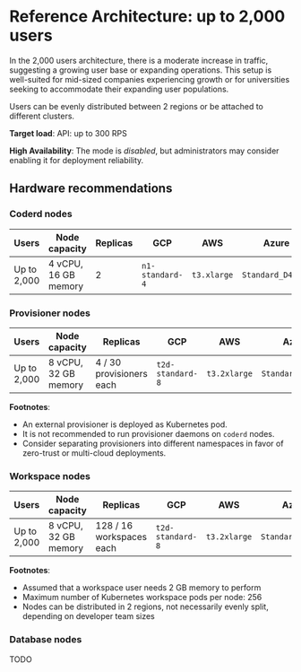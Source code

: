 # Reference Architecture: up to 2,000 users

In the 2,000 users architecture, there is a moderate increase in traffic,
suggesting a growing user base or expanding operations. This setup is
well-suited for mid-sized companies experiencing growth or for universities
seeking to accommodate their expanding user populations.

Users can be evenly distributed between 2 regions or be attached to different
clusters.

**Target load**: API: up to 300 RPS

**High Availability**: The mode is _disabled_, but administrators may consider
enabling it for deployment reliability.

## Hardware recommendations

### Coderd nodes

| Users       | Node capacity        | Replicas | GCP             | AWS         | Azure             |
| ----------- | -------------------- | -------- | --------------- | ----------- | ----------------- |
| Up to 2,000 | 4 vCPU, 16 GB memory | 2        | `n1-standard-4` | `t3.xlarge` | `Standard_D4s_v3` |

### Provisioner nodes

| Users       | Node capacity        | Replicas                 | GCP              | AWS          | Azure             |
| ----------- | -------------------- | ------------------------ | ---------------- | ------------ | ----------------- |
| Up to 2,000 | 8 vCPU, 32 GB memory | 4 / 30 provisioners each | `t2d-standard-8` | `t3.2xlarge` | `Standard_D8s_v3` |

**Footnotes**:

- An external provisioner is deployed as Kubernetes pod.
- It is not recommended to run provisioner daemons on `coderd` nodes.
- Consider separating provisioners into different namespaces in favor of
  zero-trust or multi-cloud deployments.

### Workspace nodes

| Users       | Node capacity        | Replicas                 | GCP              | AWS          | Azure             |
| ----------- | -------------------- | ------------------------ | ---------------- | ------------ | ----------------- |
| Up to 2,000 | 8 vCPU, 32 GB memory | 128 / 16 workspaces each | `t2d-standard-8` | `t3.2xlarge` | `Standard_D8s_v3` |

**Footnotes**:

- Assumed that a workspace user needs 2 GB memory to perform
- Maximum number of Kubernetes workspace pods per node: 256
- Nodes can be distributed in 2 regions, not necessarily evenly split, depending
  on developer team sizes

### Database nodes

TODO
